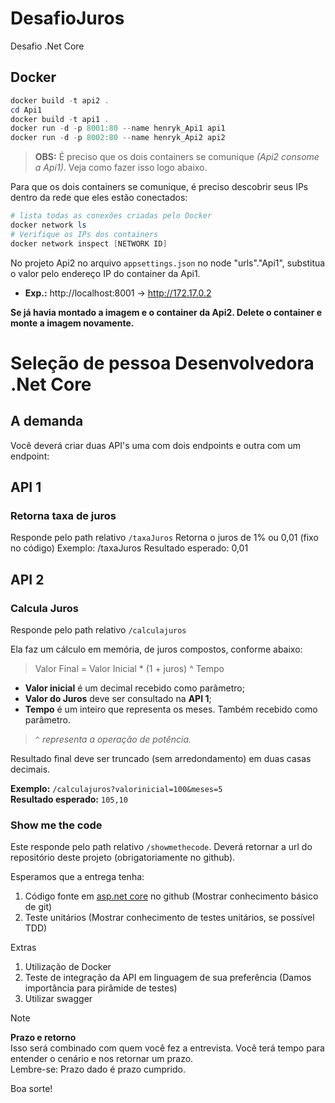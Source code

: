 # DesafioJuros
Desafio .Net Core

## Docker
``` powershell
docker build -t api2 .  
cd Api1  
docker build -t api1 .  
docker run -d -p 8001:80 --name henryk_Api1 api1  
docker run -d -p 8002:80 --name henryk_Api2 api2  
```
  
> **OBS:** É preciso que os dois containers se comunique  _\(Api2 consome a Api1\)_. Veja como fazer isso logo abaixo.
  
Para que os dois containers se comunique, é preciso descobrir seus IPs dentro da rede que eles estão conectados:
``` powershell
# lista todas as conexões criadas pelo Docker  
docker network ls  
# Verifique os IPs dos containers  
docker network inspect [NETWORK ID]  
```  
  
No projeto Api2 no arquivo `appsettings.json` no node "urls"."Api1", substitua o valor pelo endereço IP do container da Api1.  
- **Exp.:** http://localhost:8001 -> http://172.17.0.2

**Se já havia montado a imagem e o container da Api2. Delete o container e monte a imagem novamente.**

# Seleção de pessoa Desenvolvedora .Net Core

## A demanda
Você deverá criar duas API's uma com dois endpoints e outra com um endpoint:

## API 1

### Retorna taxa de juros

Responde pelo path relativo `/taxaJuros` Retorna o juros de 1% ou 0,01 (fixo no código) Exemplo: /taxaJuros Resultado esperado: 0,01  

## API 2

### Calcula Juros

Responde pelo path relativo `/calculajuros`  
  
Ela faz um cálculo em memória, de juros compostos, conforme abaixo:  

> Valor Final = Valor Inicial * (1 + juros) ^ Tempo  
  
- **Valor inicial** é um decimal recebido como parâmetro;
- **Valor do Juros** deve ser consultado na **API 1**;
- **Tempo** é um inteiro que representa os meses. Também recebido como parâmetro.   
  
> `^` _representa a operação de potência._  
  
Resultado final deve ser truncado (sem arredondamento) em duas casas decimais.  
  
**Exemplo:** `/calculajuros?valorinicial=100&meses=5`  
**Resultado esperado:** `105,10`

### Show me the code

Este responde pelo path relativo `/showmethecode`. Deverá retornar a url do repositório deste projeto (obrigatoriamente no github).

Esperamos que a entrega tenha:

1.	Código fonte em [asp.net core][aspnetcore] no github (Mostrar conhecimento básico de git)
2.	Teste unitários (Mostrar conhecimento de testes unitários, se possível TDD)

Extras
1.	Utilização de Docker
2.	Teste de integração da API em linguagem de sua preferência (Damos importância para pirâmide de testes)
3.	Utilizar swagger

> [!NOTE] 
> **Prazo e retorno**  
> Isso será combinado com quem você fez a entrevista. Você terá tempo para entender o cenário e nos retornar um prazo.  
> Lembre-se: Prazo dado é prazo cumprido.  

Boa sorte!

[aspnetcore]: https://en.wikipedia.org/wiki/.NET_Core
